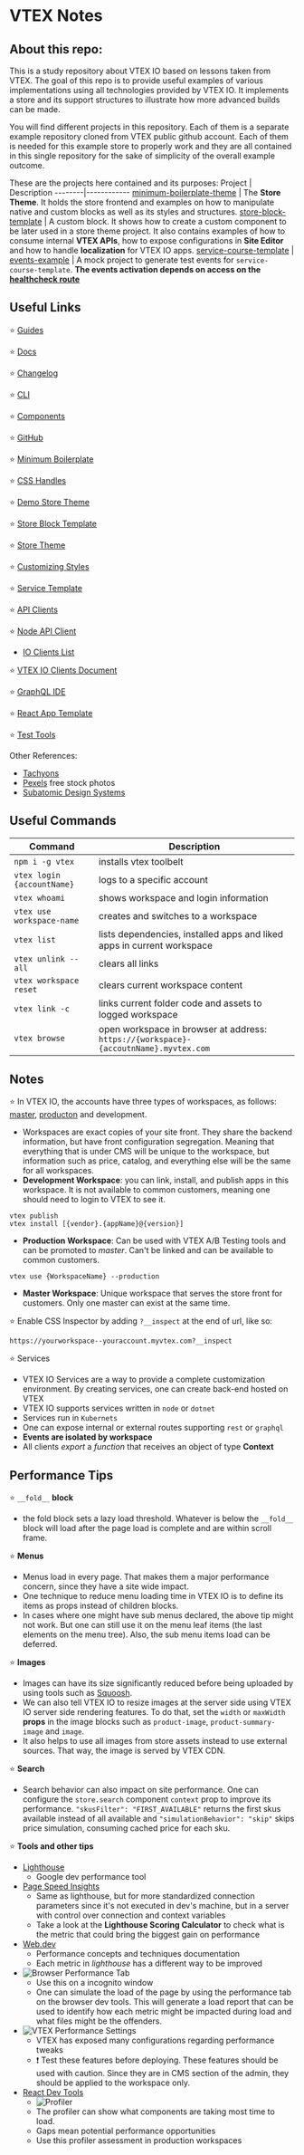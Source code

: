 
# VTEX Notes

## About this repo:

This is a study repository about VTEX IO based on lessons taken from VTEX.
The goal of this repo is to provide useful examples of various implementations
using all technologies provided by VTEX IO. It implements a store and its support 
structures to illustrate how more advanced builds can be made.

You will find different projects in this repository. Each of them is a separate
example repository cloned from VTEX public github account. Each of them is needed
for this example store to properly work and they are all contained in this single 
repository for the sake of simplicity of the overall example outcome.

These are the projects here contained and its purposes:
Project | Description
--------|------------
[minimum-boilerplate-theme](./minimum-boilerplate-theme) | The **Store Theme**. It holds the store frontend and examples on how to manipulate native and custom blocks as well as its styles and structures.
[store-block-template](./store-block-template) | A custom block. It shows how to create a custom component to be later used in a store theme project. It also contains examples of how to consume internal **VTEX APIs**, how to expose configurations in **Site Editor** and how to handle **localization** for VTEX IO apps.
[service-course-template](./service-course-template) |
[events-example](./events-example) | A mock project to generate test events for `service-course-template`. **The events activation depends on access on the [healthcheck route](https://{workspace}--appliancetheme.myvtex.com/_v/app/events-example/hcheck)**

## Useful Links

⭐ [Guides](https://developers.vtex.com/docs)

⭐ [Docs](https://vtex.io/docs)

⭐ [Changelog](https://developers.vtex.com/changelog)

⭐ [CLI](https://vtex.io/docs/recipes/development/vtex-io-cli-installation-and-command-reference/)

⭐ [Components](https://vtex.io/docs/components/all)

⭐ [GitHub](https://github.com/vtex-apps)

⭐ [Minimum Boilerplate](https://github.com/vtex-apps/minimum-boilerplate-theme)

⭐ [CSS Handles](https://developers.vtex.com/docs/vtex-io-documentation-using-css-handles-for-store-customization)

⭐ [Demo Store Theme](https://github.com/vtex-apps/demostore-theme)

⭐ [Store Block Template](https://github.com/vtex-trainings/store-block-template)

⭐ [Store Theme](https://github.com/vtex-apps/store-theme.git)

⭐ [Customizing Styles](https://developers.vtex.com/vtex-developer-docs/docs/vtex-io-documentation-5-customizingstyles)

⭐ [Service Template](https://github.com/vtex-trainings/service-course-template)

⭐ [API Clients](https://github.com/vtex/commerce-io-clients)

⭐ [Node API Client](https://github.com/vtex/node-vtex-api)
 - [IO Clients List](https://github.com/vtex/node-vtex-api/blob/ccf4d8f8d3208007c4bfd558baf979df8d825af8/src/clients/IOClients.ts)

⭐ [VTEX IO Clients Document](https://www.notion.so/How-to-use-and-create-Clients-on-VTEX-IO-1dbd20c928c642d0ba059d5efbe7874b)

⭐ [GraphQL IDE](https://github.com/vtex-apps/admin-graphql-ide)

⭐ [React App Template](https://github.com/vtex-apps/react-app-template)

⭐ [Test Tools](https://github.com/vtex/test-tools/tree/master/examples)

Other References:
- [Tachyons](https://tachyons.io/)
- [Pexels](https://www.pexels.com/) free stock photos
- [Subatomic Design Systems](https://daneden.me/2018/01/05/subatomic-design-systems/)


## Useful Commands
Command | Description
----|----
`npm i -g vtex` | installs vtex toolbelt
`vtex login {accountName}` | logs to a specific account
`vtex whoami` | shows workspace and login information
`vtex use workspace-name` | creates and switches to a workspace
`vtex list` | lists dependencies, installed apps and liked apps in current workspace
`vtex unlink --all` | clears all links
`vtex workspace reset` | clears current workspace content
`vtex link -c` | links current folder code and assets to logged workspace
`vtex browse` | open workspace in browser at address: `https://{workspace}-{accoutnName}.myvtex.com`


## Notes

⭐ In VTEX IO, the accounts have three types of workspaces, as follows: [master](https://vtex.io/docs/recipes/store/promoting-a-workspace-to-master/), [producton](https://vtex.io/docs/recipes/store/creating-a-production-workspace) and development.
 - Workspaces are exact copies of your site front. They share the backend information, but have front configuration segregation. Meaning that everything that is under CMS will be unique to the workspace, but information such as price, catalog, and everything else will be the same for all workspaces.
 - **Development Workspace**: you can link, install, and publish apps in this workspace. It is not available to common customers, meaning one should need to login to VTEX to see it.
 ```
 vtex publish
 vtex install [{vendor}.{appName}@{version}]
 ```
 - **Production Workspace**: Can be used with VTEX A/B Testing tools and can be promoted to *master*. Can't be linked and can be available to common customers.
 ```
 vtex use {WorkspaceName} --production
 ```
 - **Master Workspace**: Unique workspace that serves the store front for customers. Only one master can exist at the same time.

⭐ Enable CSS Inspector by adding `?__inspect` at the end of url, like so: 
 ```
 https://yourworkspace--youraccount.myvtex.com?__inspect
 ```

⭐ Services
 - VTEX IO Services are a way to provide a complete customization environment. By creating services, one can create back-end hosted on VTEX
 - VTEX IO supports services written in `node` or `dotnet`
 - Services run in `Kubernets`
 - One can expose internal or external routes supporting `rest` or `graphql`
 - **Events are isolated by workspace**
 - All clients *export* a *function* that receives an object of type **Context**

## Performance Tips

⭐ `__fold__` **block**
 - the fold block sets a lazy load threshold. Whatever is below the `__fold__` block will load after the page load is complete and are within scroll frame.

⭐ **Menus**
 - Menus load in every page. That makes them a major performance concern, since they have a site wide impact.
 - One technique to reduce menu loading time in VTEX IO is to define its items as props instead of children blocks.
 - In cases where one might have sub menus declared, the above tip might not work. But one can still use it on the menu leaf items (the last elements on the menu tree). Also, the sub menu items load can be deferred.

⭐ **Images**
 - Images can have its size significantly reduced before being uploaded by using tools such as [Squoosh](https://squoosh.app/).
 - We can also tell VTEX IO to resize images at the server side using VTEX IO server side rendering features. To do that, set the `width` or `maxWidth` **props** in the image blocks such as `product-image`, `product-summary-image` and `image`.
 - It also helps to use all images from store assets instead to use external sources. That way, the image is served by VTEX CDN.

⭐ **Search**
 - Search behavior can also impact on site performance. One can configure the `store.search` component `context` prop to improve its performance. `"skusFilter": "FIRST_AVAILABLE"` returns the first skus available instead of all available and `"simulationBehavior": "skip"` skips price simulation, consuming cached price for each sku.

⭐ **Tools and other tips**
 - [Lighthouse](https://developers.google.com/web/tools/lighthouse)
    - Google dev performance tool
 - [Page Speed Insights](https://developers.google.com/speed/pagespeed/insights/)
    - Same as lighthouse, but for more standardized connection parameters since it's not executed in dev's machine, but in a server with control over connection and context variables
    - Take a look at the **Lighthouse Scoring Calculator** to check what is the metric that could bring the biggest gain on performance
 - [Web.dev](https://web.dev/)
    - Performance concepts and techniques documentation
    - Each metric in *lighthouse* has a different way to be improved
 - ![Browser Performance Tab](docs/BrowserPerformanceTab.png)
    - Use this on a incognito window
    - One can simulate the load of the page by using the performance tab on the browser dev tools. This will generate a load report that can be used to identify how each metric might be impacted during load and what files might be the offenders.
 - ![VTEX Performance Settings](docs/VTEXPerformanceSettings.png)
    - VTEX has exposed many configurations regarding performance tweaks
    - ❗ Test these features before deploying. These features should be used with caution. Since they are in CMS section of the admin, they should be applied to the workspace only.
 - [React Dev Tools](https://chrome.google.com/webstore/detail/react-developer-tools/fmkadmapgofadopljbjfkapdkoienihi)
    - ![Profiler](docs/profiler.png)
    - The profiler can show what components are taking most time to load.
    - Gaps mean potential performance opportunities
    - Use this profiler assessment in production workspaces